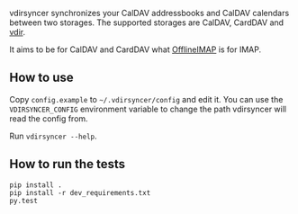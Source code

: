vdirsyncer synchronizes your CalDAV addressbooks and CalDAV calendars between
two storages. The supported storages are CalDAV, CardDAV and
[vdir](https://github.com/untitaker/vdir).

It aims to be for CalDAV and CardDAV what
[OfflineIMAP](http://offlineimap.org/) is for IMAP.

## How to use

Copy `config.example` to `~/.vdirsyncer/config` and edit it. You can use the
`VDIRSYNCER_CONFIG` environment variable to change the path vdirsyncer will
read the config from.

Run `vdirsyncer --help`.

## How to run the tests

    pip install .
    pip install -r dev_requirements.txt
    py.test
